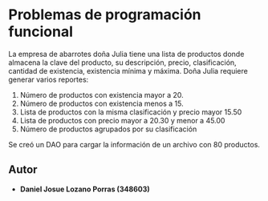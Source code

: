# Problemas de programación funcional

La empresa de abarrotes doña Julia tiene una lista de productos donde almacena la clave del producto, su descripción, precio, clasificación, cantidad de existencia, existencia mínima y máxima. Doña Julia requiere generar varios reportes:

1) Número de productos con existencia mayor a 20.
2) Número de productos con existencia menos a 15.
3) Lista de productos con la misma clasificación y precio mayor 15.50
4) Lista de productos con precio mayor a 20.30 y menor a 45.00
5) Número de productos agrupados por su clasificación

Se creó un DAO para cargar la información de un archivo con 80 productos.

## Autor

* **Daniel Josue Lozano Porras (348603)**
